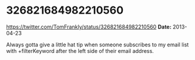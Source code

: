 # 326821684982210560
https://twitter.com/TomFrankly/status/326821684982210560
**Date:** 2013-04-23

Always gotta give a little hat tip when someone subscribes to my email list with +filterKeyword after the left side of their email address.
